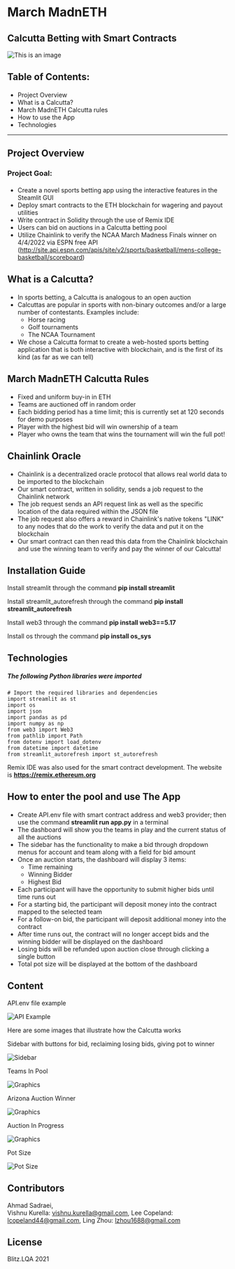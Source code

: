 # March MadnETH 
## Calcutta Betting with Smart Contracts
![This is an image](https://images.rivals.com/image/upload/f_auto,q_auto,t_large/v0wuctkikgvrerd2pbdg)
## Table of Contents:
####
- Project Overview
- What is a Calcutta?
- March MadnETH Calcutta rules
- How to use the App
- Technologies
---
## Project Overview
### Project Goal:
####
- Create a novel sports betting app using the interactive features in the Steamlit GUI
- Deploy smart contracts to the ETH blockchain for wagering and payout utilities
- Write contract in Solidity through the use of Remix IDE
- Users can bid on auctions in a Calcutta betting pool
- Utilize Chainlink to verify the NCAA March Madness Finals winner on 4/4/2022 via ESPN free API (http://site.api.espn.com/apis/site/v2/sports/basketball/mens-college-basketball/scoreboard)

## What is a Calcutta?
####
- In sports betting, a Calcutta is analogous to an open auction
- Calcuttas are popular in sports with non-binary outcomes and/or a large number of contestants.  Examples include:
    - Horse racing
    - Golf tournaments
    - The NCAA Tournament
- We chose a Calcutta format to create a web-hosted sports betting application that is both interactive with blockchain, and is the first of its kind (as far as we can tell)

## March MadnETH Calcutta Rules
####
- Fixed and uniform buy-in in ETH
- Teams are auctioned off in random order
- Each bidding period has a time limit; this is currently set at 120 seconds for demo purposes
- Player with the highest bid will win ownership of a team
- Player who owns the team that wins the tournament will win the full pot!

## Chainlink Oracle
####
- Chainlink is a decentralized oracle protocol that allows real world data to be imported to the blockchain
- Our smart contract, written in solidity, sends a job request to the Chainlink network
- The job request sends an API request link as well as the specific location of the data required within the JSON file
- The job request also offers a reward in Chainlink's native tokens "LINK" to any nodes that do the work to verify the data and put it on the blockchain
- Our smart contract can then read this data from the Chainlink blockchain and use the winning team to verify and pay the winner of our Calcutta!

## Installation Guide

Install streamlit through the command **pip install streamlit**

Install streamlit_autorefresh through the command **pip install streamlit_autorefresh**

Install web3 through the command **pip install web3==5.17**

Install os through the command **pip install os_sys**


## Technologies
##### The following Python libraries were imported
```
# Import the required libraries and dependencies
import streamlit as st
import os
import json
import pandas as pd
import numpy as np
from web3 import Web3
from pathlib import Path
from dotenv import load_dotenv
from datetime import datetime
from streamlit_autorefresh import st_autorefresh
```

Remix IDE was also used for the smart contract development.  The website is **https://remix.ethereum.org**

## How to enter the pool and use The App
####
- Create API.env file with smart contract address and web3 provider; then use the command **streamlit run app.py** in a terminal
- The dashboard will show you the teams in play and the current status of all the auctions
- The sidebar has the functionality to make a bid through dropdown menus for account and team along with a field for bid amount
- Once an auction starts, the dashboard will display 3 items:
    - Time remaining
    - Winning Bidder
    - Highest Bid
- Each participant will have the opportunity to submit higher bids until time runs out
- For a starting bid, the participant will deposit money into the contract mapped to the selected team
- For a follow-on bid, the participant will deposit additional money into the contract
- After time runs out, the contract will no longer accept bids and the winning bidder will be displayed on the dashboard
- Losing bids will be refunded upon auction close through clicking a single button
- Total pot size will be displayed at the bottom of the dashboard



## Content

API.env file example 

![API Example](./Images/APIExample.png)

Here are some images that illustrate how the Calcutta works

Sidebar with buttons for bid, reclaiming losing bids, giving pot to winner

![Sidebar](./Images/Sidebar.png)

Teams In Pool

![Graphics](./Images/TeamsInPool.png)

Arizona Auction Winner

![Graphics](./Images/ArizonaAuctionResult.png)

Auction In Progress

![Graphics](./Images/PurdueAuctionInProgress.png)

Pot Size

![Pot Size](./Images/PotSize.png)


## Contributors
Ahmad Sadraei,  
Vishnu Kurella: vishnu.kurella@gmail.com,
Lee Copeland: lcopeland44@gmail.com, 
Ling Zhou: lzhou1688@gmail.com

## License
Blitz.LQA 2021

